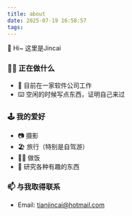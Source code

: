 ```yaml
---
title: about
date: 2025-07-19 16:58:57
tags:
---
```


👋 Hi~ 这里是Jincai




### 👨‍💻 正在做什么

- 🧳 目前在一家软件公司工作
- ⌨️ 空闲的时候写点东西，证明自己来过



### 🕹️ 我的爱好

- 📷 摄影
-  🏖 旅行（特别是自驾游）
- 👨‍🍳‍ 做饭
- 🧐 研究各种有趣的东西



### 📫 与我取得联系

- Email: tianjincai@hotmail.com
